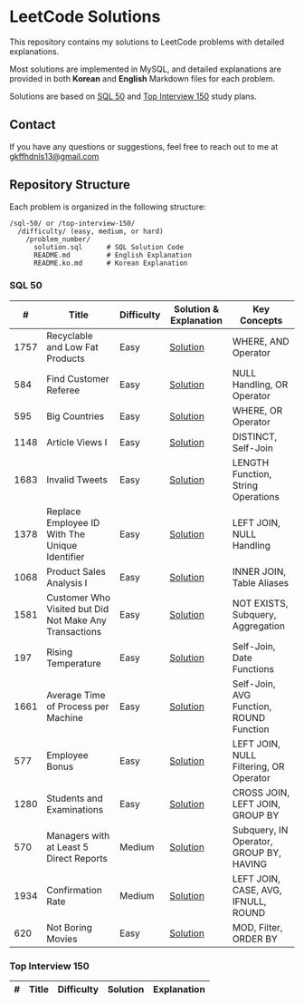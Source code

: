 # LeetCode Solutions

This repository contains my solutions to LeetCode problems with detailed explanations.

Most solutions are implemented in MySQL, and detailed explanations are provided in both **Korean** and **English** Markdown files for each problem.

Solutions are based on [SQL 50](https://leetcode.com/studyplan/top-sql-50/) and [Top Interview 150](https://leetcode.com/studyplan/top-interview-150/) study plans.

## Contact 

If you have any questions or suggestions, feel free to reach out to me at gkffhdnls13@gmail.com

## Repository Structure

Each problem is organized in the following structure:

```
/sql-50/ or /top-interview-150/
  /difficulty/ (easy, medium, or hard)
    /problem_number/
      solution.sql      # SQL Solution Code
      README.md         # English Explanation
      README.ko.md      # Korean Explanation
```

### SQL 50

| #    | Title                                                  | Difficulty | Solution & Explanation            | Key Concepts                            |
| ---- | ------------------------------------------------------ | ---------- | --------------------------------- | --------------------------------------- |
| 1757 | Recyclable and Low Fat Products                        | Easy       | [Solution](./sql-50/eazy/1757/)   | WHERE, AND Operator                     |
| 584  | Find Customer Referee                                  | Easy       | [Solution](./sql-50/easy/584/)    | NULL Handling, OR Operator              |
| 595  | Big Countries                                          | Easy       | [Solution](./sql-50/easy/595/)    | WHERE, OR Operator                      |
| 1148 | Article Views I                                        | Easy       | [Solution](./sql-50/eazy/1148/)   | DISTINCT, Self-Join                     |
| 1683 | Invalid Tweets                                         | Easy       | [Solution](./sql-50/eazy/1683/)   | LENGTH Function, String Operations      |
| 1378 | Replace Employee ID With The Unique Identifier         | Easy       | [Solution](./sql-50/eazy/1378/)   | LEFT JOIN, NULL Handling                |
| 1068 | Product Sales Analysis I                               | Easy       | [Solution](./sql-50/eazy/1068/)   | INNER JOIN, Table Aliases               |
| 1581 | Customer Who Visited but Did Not Make Any Transactions | Easy       | [Solution](./sql-50/easy/1581/)   | NOT EXISTS, Subquery, Aggregation       |
| 197  | Rising Temperature                                     | Easy       | [Solution](./sql-50/easy/197/)    | Self-Join, Date Functions               |
| 1661 | Average Time of Process per Machine                    | Easy       | [Solution](./sql-50/eazy/1661/)   | Self-Join, AVG Function, ROUND Function |
| 577  | Employee Bonus                                         | Easy       | [Solution](./sql-50/eazy/577/)    | LEFT JOIN, NULL Filtering, OR Operator  |
| 1280 | Students and Examinations                              | Easy       | [Solution](./sql-50/eazy/1280/)   | CROSS JOIN, LEFT JOIN, GROUP BY         |
| 570  | Managers with at Least 5 Direct Reports                | Medium     | [Solution](./sql-50/medium/570/)  | Subquery, IN Operator, GROUP BY, HAVING |
| 1934 | Confirmation Rate                                      | Medium     | [Solution](./sql-50/medium/1934/) | LEFT JOIN, CASE, AVG, IFNULL, ROUND     |
| 620  | Not Boring Movies                                      | Easy       | [Solution](./sql-50/eazy/620/)    | MOD, Filter, ORDER BY                   |

### Top Interview 150

| #   | Title | Difficulty | Solution | Explanation |
| --- | ----- | ---------- | -------- | ----------- |
